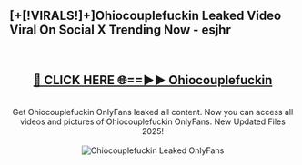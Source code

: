 <h2>[+[!VIRALS!]+]Ohiocouplefuckin Leaked Video Viral On Social X Trending Now - esjhr</h2>
<br>
<div align="center">
<h2><a href="https://libra.edu.pl?Ohiocouplefuckin" rel="nofollow">🔴 CLICK HERE 🌐==►► Ohiocouplefuckin</a></h2>
<br>
Get Ohiocouplefuckin OnlyFans leaked all content. Now you can access all videos and pictures of Ohiocouplefuckin OnlyFans. New Updated Files 2025!
<br>
<br>
<a href="https://libra.edu.pl?Ohiocouplefuckin" rel="nofollow" data-target="animated-image.originalLink"><img src="https://i.ibb.co.com/WyWwxjT/player-gif2.gif" alt="Ohiocouplefuckin Leaked OnlyFans" style="max-width: 100%; display: inline-block;" data-target="animated-image.originalImage"></a>
</div>
<br>
